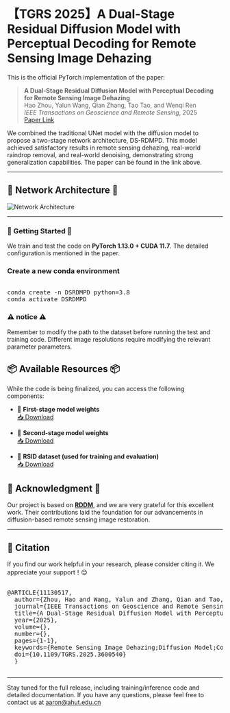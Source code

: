 # 【TGRS 2025】A Dual-Stage Residual Diffusion Model with Perceptual Decoding for Remote Sensing Image Dehazing

This is the official PyTorch implementation of the paper:

> **A Dual-Stage Residual Diffusion Model with Perceptual Decoding for Remote Sensing Image Dehazing**  
> Hao Zhou, Yalun Wang, Qian Zhang, Tao Tao, and Wenqi Ren  
> *IEEE Transactions on Geoscience and Remote Sensing*, 2025  
> [Paper Link](https://ieeexplore.ieee.org/document/11130517)

We combined the traditional UNet model with the diffusion model to propose a two-stage network architecture, DS-RDMPD. This model achieved satisfactory results in remote sensing dehazing, real-world raindrop removal, and real-world denoising, demonstrating strong generalization capabilities. The paper can be found in the link above.

---

## 🧠 Network Architecture 🧠

![Network Architecture](images/1.png)

---

### 🚀 Getting Started 🚀

We train and test the code on **PyTorch 1.13.0 + CUDA 11.7**. The detailed configuration is mentioned in the paper.

### Create a new conda environment
<pre lang="markdown"> 
conda create -n DSRDMPD python=3.8 
conda activate DSRDMPD  </pre>

###  ⚠️ notice ⚠️
Remember to modify the path to the dataset before running the test and training code. Different image resolutions require modifying the relevant parameter parameters.

## 📦 Available Resources 📦 

While the code is being finalized, you can access the following components:

- 🔹 **First-stage model weights**  
  [📥 Download](https://drive.google.com/drive/folders/1XWtq8Gn3MdlvIPw7_S750vFG7iy634AQ?usp=drive_link)

- 🔹 **Second-stage model weights**  
  [📥 Download](https://drive.google.com/drive/folders/1Q7PX3VwAymqgeB5IXvYIG3o7mdv3cFez?usp=drive_link)

- 🔹 **RSID dataset (used for training and evaluation)**  
  [📥 Download](https://drive.google.com/drive/folders/1abSw9GWyyOJINWCRNHBUoJBBw3FCttaS?usp=drive_link)

## 🙏 Acknowledgment 🙏

Our project is based on **[RDDM](https://github.com/nachifur/RDDM)**, and we are very grateful for this excellent work. Their contributions laid the foundation for our advancements in diffusion-based remote sensing image restoration.

---
## 📖 Citation
If you find our work helpful in your research, please consider citing it. We appreciate your support！😊
<pre lang="markdown"> 
@ARTICLE{11130517,
  author={Zhou, Hao and Wang, Yalun and Zhang, Qian and Tao, Tao and Ren, Wenqi},
  journal={IEEE Transactions on Geoscience and Remote Sensing}, 
  title={A Dual-Stage Residual Diffusion Model with Perceptual Decoding for Remote Sensing Image Dehazing}, 
  year={2025},
  volume={},
  number={},
  pages={1-1},
  keywords={Remote Sensing Image Dehazing;Diffusion Model;Computer Vision;Multi-Scale Channel Attention},
  doi={10.1109/TGRS.2025.3600540}
  }
  </pre>

---

Stay tuned for the full release, including training/inference code and detailed documentation. If you have any questions, please feel free to contact us at aaron@ahut.edu.cn

